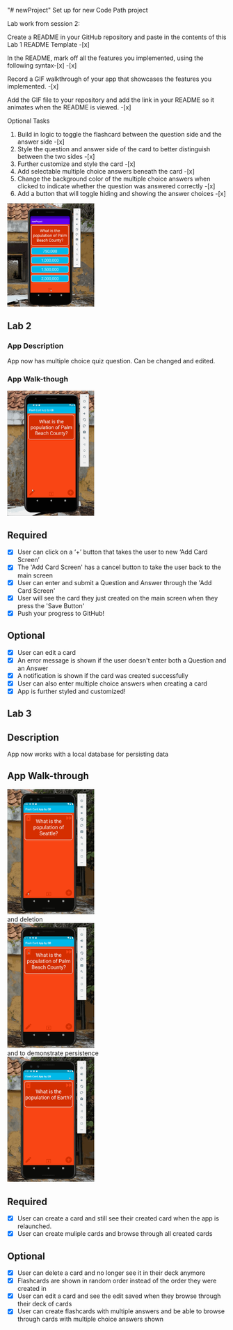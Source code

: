 "# newProject" 
Set up for new Code Path project

Lab work from session 2:

Create a README in your GitHub repository and paste in the contents of this Lab 1 README Template -[x]

In the README, mark off all the features you implemented, using the following syntax-[x] -[x]

Record a GIF walkthrough of your app that showcases the features you implemented. -[x]

Add the GIF file to your repository and add the link in your README so it animates when the README is viewed. -[x]

Optional Tasks
1. Build in logic to toggle the flashcard between the question side and the answer side -[x]
2. Style the question and answer side of the card to better distinguish between the two sides -[x]
3. Further customize and style the card -[x]
4. Add selectable multiple choice answers beneath the card -[x]
5. Change the background color of the multiple choice answers when clicked to indicate whether the question was answered correctly -[x]
6. Add a button that will toggle hiding and showing the answer choices -[x]

<img src="flashApp2.gif" width=200><br>

## Lab 2

### App Description
App now has multiple choice quiz question. Can be changed and edited.

### App Walk-though

<img src="appWeek4.gif" width=200><br>

## Required
- [x] User can click on a ‘+’ button that takes the user to new ‘Add Card Screen’
- [x] The 'Add Card Screen' has a cancel button to take the user back to the main screen
- [x] User can enter and submit a Question and Answer through the 'Add Card Screen'
- [x] User will see the card they just created on the main screen when they press the 'Save Button'
- [x] Push your progress to GitHub!

## Optional
- [x] User can edit a card
- [x] An error message is shown if the user doesn't enter both a Question and an Answer
- [x] A notification is shown if the card was created successfully
- [x] User can also enter multiple choice answers when creating a card
- [x] App is further styled and customized!

## Lab 3

## Description
App now works with a local database for persisting data

## App Walk-through

<img src="appWeek5.gif" width=200><br>
and deletion<br>
<img src="appWeek5delete.gif" width=200><br>
and to demonstrate persistence<br>
<img src="dataPersist.gif" width=200><br>

## Required
- [x] User can create a card and still see their created card when the app is relaunched.
- [x] User can create muliple cards and browse through all created cards

## Optional
- [x] User can delete a card and no longer see it in their deck anymore
- [x] Flashcards are shown in random order instead of the order they were created in
- [x] User can edit a card and see the edit saved when they browse through their deck of cards
- [x] User can create flashcards with multiple answers and be able to browse through cards with multiple choice answers shown
